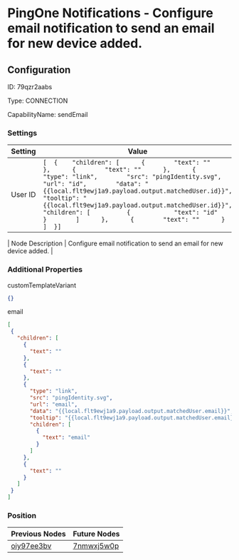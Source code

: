 # PingOne Notifications - Configure email notification to send an email for new device added.
## Configuration
ID:  79qzr2aabs

Type: CONNECTION 

CapabilityName: sendEmail

### Settings
| Setting | Value  |
| :------------------------ | ---------------------------------------- |
| User ID |```[  {    "children": [      {        "text": ""      },      {        "text": ""      },      {        "type": "link",        "src": "pingIdentity.svg",        "url": "id",        "data": "{{local.flt9ewj1a9.payload.output.matchedUser.id}}",        "tooltip": "{{local.flt9ewj1a9.payload.output.matchedUser.id}}",        "children": [          {            "text": "id"          }        ]      },      {        "text": ""      }    ]  }] ```| 

| Node Description | Configure email notification to send an email for new device added. | 
 




### Additional Properties
customTemplateVariant
 ```json 
{}
```


email
 ```json 
[
  {
    "children": [
      {
        "text": ""
      },
      {
        "text": ""
      },
      {
        "type": "link",
        "src": "pingIdentity.svg",
        "url": "email",
        "data": "{{local.flt9ewj1a9.payload.output.matchedUser.email}}",
        "tooltip": "{{local.flt9ewj1a9.payload.output.matchedUser.email}}",
        "children": [
          {
            "text": "email"
          }
        ]
      },
      {
        "text": ""
      }
    ]
  }
]
```




### Position
| Previous Nodes | Future Nodes |
| :------------- | ------------ |
| [oiy97ee3bv](./oiy97ee3bv.md) | [7nmwxj5w0p](./7nmwxj5w0p.md) |